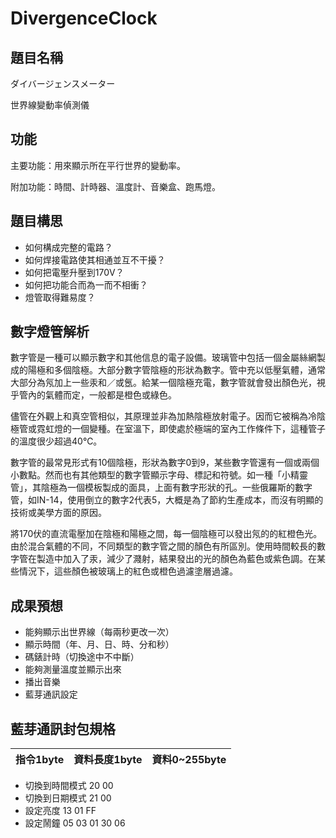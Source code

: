 # DivergenceClock
## 題目名稱
ダイバージェンスメーター

世界線變動率偵測儀

## 功能
主要功能：用來顯示所在平行世界的變動率。

附加功能：時間、計時器、溫度計、音樂盒、跑馬燈。

## 題目構思
- 如何構成完整的電路？
- 如何焊接電路使其相通並互不干擾？
- 如何把電壓升壓到170V？
- 如何把功能合而為一而不相衝？
- 燈管取得難易度？


## 數字燈管解析
數字管是一種可以顯示數字和其他信息的電子設備。玻璃管中包括一個金屬絲網製成的陽極和多個陰極。大部分數字管陰極的形狀為數字。管中充以低壓氣體，通常大部分為氖加上一些汞和／或氬。給某一個陰極充電，數字管就會發出顏色光，視乎管內的氣體而定，一般都是橙色或綠色。 

儘管在外觀上和真空管相似，其原理並非為加熱陰極放射電子。因而它被稱為冷陰極管或霓虹燈的一個變種。在室溫下，即使處於極端的室內工作條件下，這種管子的溫度很少超過40℃。

數字管的最常見形式有10個陰極，形狀為數字0到9，某些數字管還有一個或兩個小數點。然而也有其他類型的數字管顯示字母、標記和符號。如一種「小精靈管」，其陰極為一個模板製成的面具，上面有數字形狀的孔。一些俄羅斯的數字管，如IN-14，使用倒立的數字2代表5，大概是為了節約生產成本，而沒有明顯的技術或美學方面的原因。

將170伏的直流電壓加在陰極和陽極之間，每一個陰極可以發出氖的的紅橙色光。由於混合氣體的不同，不同類型的數字管之間的顏色有所區別。使用時間較長的數字管在製造中加入了汞，減少了濺射，結果發出的光的顏色為藍色或紫色調。在某些情況下，這些顏色被玻璃上的紅色或橙色過濾塗層過濾。

## 成果預想
- 能夠顯示出世界線（每兩秒更改一次）
- 顯示時間（年、月、日、時、分和秒）
- 碼錶計時（切換途中不中斷）
- 能夠測量溫度並顯示出來
- 播出音樂
- 藍芽通訊設定

## 藍芽通訊封包規格
指令1byte|資料長度1byte|資料0~255byte
-|-|-

- 切換到時間模式
20 00
- 切換到日期模式
21 00
- 設定亮度
13 01 FF
- 設定鬧鐘
05 03 01 30 06
